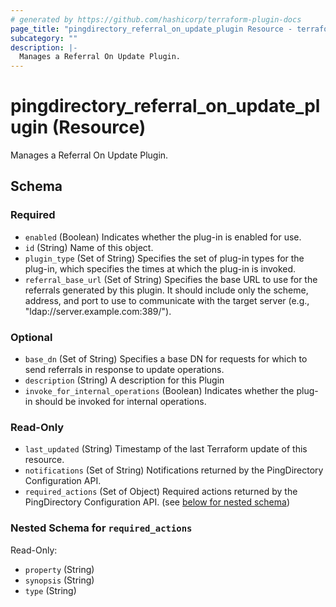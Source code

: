```yaml
---
# generated by https://github.com/hashicorp/terraform-plugin-docs
page_title: "pingdirectory_referral_on_update_plugin Resource - terraform-provider-pingdirectory"
subcategory: ""
description: |-
  Manages a Referral On Update Plugin.
---
```


# pingdirectory_referral_on_update_plugin (Resource)

Manages a Referral On Update Plugin.



<!-- schema generated by tfplugindocs -->
## Schema

### Required

- `enabled` (Boolean) Indicates whether the plug-in is enabled for use.
- `id` (String) Name of this object.
- `plugin_type` (Set of String) Specifies the set of plug-in types for the plug-in, which specifies the times at which the plug-in is invoked.
- `referral_base_url` (Set of String) Specifies the base URL to use for the referrals generated by this plugin. It should include only the scheme, address, and port to use to communicate with the target server (e.g., "ldap://server.example.com:389/").

### Optional

- `base_dn` (Set of String) Specifies a base DN for requests for which to send referrals in response to update operations.
- `description` (String) A description for this Plugin
- `invoke_for_internal_operations` (Boolean) Indicates whether the plug-in should be invoked for internal operations.

### Read-Only

- `last_updated` (String) Timestamp of the last Terraform update of this resource.
- `notifications` (Set of String) Notifications returned by the PingDirectory Configuration API.
- `required_actions` (Set of Object) Required actions returned by the PingDirectory Configuration API. (see [below for nested schema](#nestedatt--required_actions))

<a id="nestedatt--required_actions"></a>
### Nested Schema for `required_actions`

Read-Only:

- `property` (String)
- `synopsis` (String)
- `type` (String)


